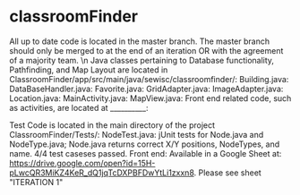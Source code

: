 # classroomFinder
All up to date code is located in the master branch. The master branch should only be merged to at the end of an iteration OR with the agreement of a majority team. \n
Java classes pertaining to Database functionality, Pathfinding, and Map Layout are located in ClassroomFinder/app/src/main/java/sewisc/classroomfinder/:
Building.java:
DataBaseHandler.java:
Favorite.java:
GridAdapter.java:
ImageAdapter.java:
Location.java:
MainActivity.java:
MapView.java:
Front end related code, such as activities, are located at __________:


Test Code is located in the main directory of the project ClassroomFinder/Tests/:
NodeTest.java: jUnit tests for Node.java and NodeType.java; Node.java returns correct X/Y positions, NodeTypes, and name. 4/4 test caseses passed.
Front end: Available in a Google Sheet at: https://drive.google.com/open?id=15H-pLwcQR3MiKZ4KeR_dQ1jqTcDXPBFDwYtLi1zxxn8. Please see sheet "ITERATION 1"
